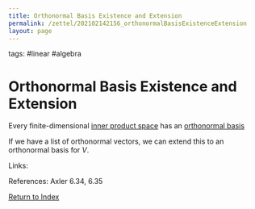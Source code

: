 ```yaml
---
title: Orthonormal Basis Existence and Extension
permalink: /zettel/202102142156_orthonormalBasisExistenceExtension
layout: page
---
```

tags: #linear #algebra

# Orthonormal Basis Existence and Extension

Every finite-dimensional [inner product space](202102141708_innerProductSpace) has an [orthonormal basis](202102142105_orthonormalBasisDefinition)

If we have a list of orthonormal vectors, we can extend this to an orthonormal basis for $V$.

Links: 

References: Axler 6.34, 6.35

[Return to Index](index)